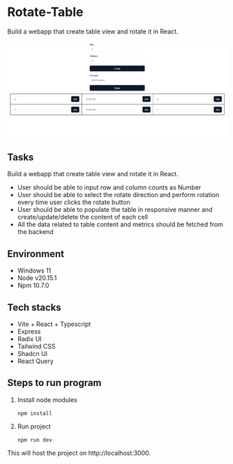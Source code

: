# Rotate-Table
Build a webapp that create table view and rotate it in React.

![Rotate Table](images/image.png)

## Tasks
Build a webapp that create table view and rotate it in React.

- User should be able to input row and column counts as Number
- User should be able to select the rotate direction and perform rotation every time user clicks the rotate button
- User should be able to populate the table in responsive manner and create/update/delete the content of each cell
- All the data related to table content and metrics should be fetched from the backend

## Environment
- Windows 11
- Node v20.15.1
- Npm 10.7.0

## Tech stacks
- Vite + React + Typescript
- Express
- Radix UI
- Tailwind CSS
- Shadcn UI
- React Query

## Steps to run program
1. Install node modules
   ```shell
   npm install
   ```

2. Run project
   ```shell
   npm run dev
   ```
This will host the project on http://localhost:3000.

